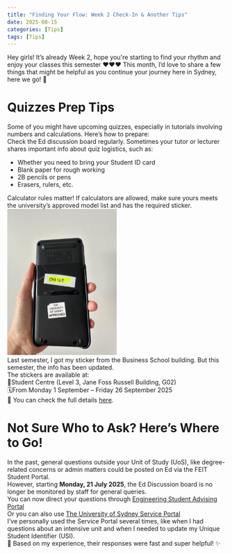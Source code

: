 ```yaml
---
title: "Finding Your Flow: Week 2 Check-In & Another Tips"
date: 2025-08-15
categories: [Tips]
tags: [Tips]
---
```


Hey girls! It’s already Week 2, hope you're starting to find your rhythm and enjoy your classes this semester ❤️❤️❤️
This month, I’d love to share a few things that might be helpful as you continue your journey here in Sydney, here we go! 🥳

# <span style="color: var(--text-accent); font-weight:bold;">Quizzes Prep Tips</span>    
Some of you might have upcoming quizzes, especially in tutorials involving numbers and calculations. Here’s how to prepare:  
Check the Ed discussion board regularly. Sometimes your tutor or lecturer shares important info about quiz logistics, such as:  
- Whether you need to bring your Student ID card  
- Blank paper for rough working  
- 2B pencils or pens  
- Erasers, rulers, etc.  

Calculator rules matter! If calculators are allowed, make sure yours meets the university’s approved model list and has the required sticker.  
<img src="/assets/img/Calculator.jpeg" alt="Calculator" width="50%">    
Last semester, I got my sticker from the Business School building. But this semester, the info has been updated.  
The stickers are available at:  
📍Student Centre (Level 3, Jane Foss Russell Building, G02)  
🗓️From Monday 1 September – Friday 26 September 2025  
🔗 You can check the full details [here](https://www.sydney.edu.au/students/exams/calculator-dictionary.html).

# <span style="color: var(--text-accent); font-weight:bold;">Not Sure Who to Ask? Here’s Where to Go!</span>  
In the past, general questions outside your Unit of Study (UoS), like degree-related concerns or admin matters could be posted on Ed via the FEIT Student Portal.  
However, starting **Monday, 21 July 2025**, the Ed Discussion board is no longer be monitored by staff for general queries.  
You can now direct your questions through [Engineering Student Advising Portal](https://forms-records.sydney.edu.au/CMS/form058)  
Or you can also use [The University of Sydney Service Portal](https://sydneyuni.service-now.com/)  
I’ve personally used the Service Portal several times, like when I had questions about an intensive unit and when I needed to update my Unique Student Identifier (USI).  
💬 Based on my experience, their responses were fast and super helpful! ✨
